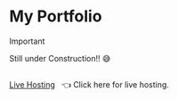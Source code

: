 # My Portfolio
> [!IMPORTANT] 
Still under Construction!! :sweat_smile:
##
[Live Hosting](https://triffycodes.github.io/Adarsh_Shankar/) &nbsp; :point_left: Click here for live hosting.
